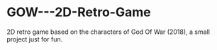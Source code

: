 # GOW---2D-Retro-Game
2D retro game based on the characters of God Of War (2018), a small project just for fun.

